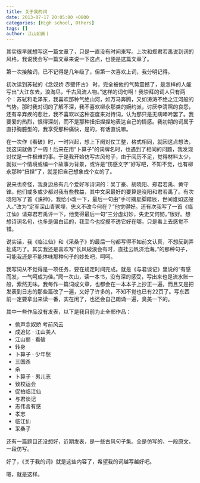 ```yaml
---
title: 关于我的词
date: 2013-07-17 20:05:00 +0800
categories: [High school, Others]
tags: []
author: 江山如画丨
---
```


其实很早就想写这一篇文章了，只是一直没有时间来写。上次和郑君若禹说到词的风格，我说我会写一篇文章来说一下这点，也便是这篇文章了。

第一次接触词，已不记得是几年级了，但第一次喜欢上词，我分明记得。

初次读到苏轼的《念奴娇 赤壁怀古》 时，完全被他的气势震撼了，是怎样的人能写出“大江东去，浪淘尽，千古风流人物。”这样的词句啊！我崇拜的词人只有两个：苏轼和毛泽东，我喜欢那种气绝山河，如万马奔腾，又如涛涛不绝之江河般的气势。那时我对词的了解不深，我不喜欢柳永那类的婉约派，讨厌李清照的哀怨，还有辛弃疾的悲壮，我不喜欢以这种态度来对待词，认为那只是无病呻吟罢了。我要爱的热烈，恨得深刻，而不是那种扭扭捏捏地表达自己的情感。我初期的词属于直抒胸臆型的，我享受那种痛快，是的，有话直说嘛。

在一次作《看破》时，一时兴起，想上下阕对仗工整，格式相同，就因这点想法，我这词就做了一周！后来在用“卜算子”的词牌名时，也遇到了相同的问题，我发现对仗是一件极难的事。于是我开始仿写古风句子，由于阅历不足，觉得材料太少，就拟一个情境或编一个故事为背景，或许是“伤感文字”好写吧，不知不觉，也有柳永那种“扭捏”了，就差把自己想象成个女的了。

说来也奇怪，我身边总有几个爱好写诗词的：吴丁豪、胡晓阳、郑君若禹、黄守锋。他们或多或少都对我有些教益，其中文采最好的要算是晓阳和君若禹了。有次晓阳写了首《诛神》，我给小改一下，最后一句由“手可摘星脚踏辰，世间谁如这般人。”改为“定军深山青冢埋，忠义不改今何在？”他觉得好。还有次我写了一首《临江仙》请郑君若禹评一下，他觉得最后一句“三分虚幻妙，失史又何妨。”很好。想想诗词名句，也多是偏白话的，我至今也捉摸不透它好在哪，只是看上去感觉不错。

说实话，我《临江仙》和《采桑子》的最后一句都写得不如前文认真，不想反到弄拙成巧了。其实我还是喜欢写“长风破浪会有时，直挂云帆济沧海。”的那种句子，可能我还是不能体味那种句子的妙处吧，呵呵。

我写词从不觉得是一项任务，要在规定时间完成。就是《与君谈记》里说的“有感而发，一气呵成为佳。”爬一次山，读一本书，没有深的感受，写出来也是流水账一般，索然无味。我每作一篇词或文章，也都会在一本本子上抄正一遍，而且又是把发表到日志的那些篇改了一遍，又好了许多的，不知不觉也已有22页了。写东西前一定要拿出来读一番，实在闲了，也还会自己朗诵一遍，臭美一下的。

其中一些作品没有发表，以下是我目前为止全部作品：

- 偷声念奴娇 考前风云
- 成追忆 · 江山美人
- 江山丽 · 看破
- 转身
- 卜算子 · 少年愁
- 三国杀
- 杀
- 卜算子 · 男儿志
- 致校运会
- 促拍临江仙
- 与君谈记 
- 志伟言有感
- 孝志
- 临江仙
- 采桑子 

还有一篇题目还没想好，近期发表，是一些古风句子集。全是仿写的，一段原文，一段仿写。

好了，《关于我的词》就是这些内容了，希望我的词越写越好吧。

嗯，就是这样。 